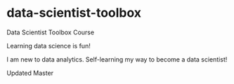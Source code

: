 # data-scientist-toolbox
Data Scientist Toolbox Course

Learning data science is fun!

I am new to data analytics.
Self-learning my way to become a data scientist!

Updated Master

